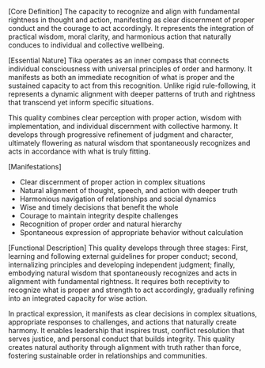 [Core Definition]
The capacity to recognize and align with fundamental rightness in thought and action, manifesting as clear discernment of proper conduct and the courage to act accordingly. It represents the integration of practical wisdom, moral clarity, and harmonious action that naturally conduces to individual and collective wellbeing.

[Essential Nature]
Tika operates as an inner compass that connects individual consciousness with universal principles of order and harmony. It manifests as both an immediate recognition of what is proper and the sustained capacity to act from this recognition. Unlike rigid rule-following, it represents a dynamic alignment with deeper patterns of truth and rightness that transcend yet inform specific situations.

This quality combines clear perception with proper action, wisdom with implementation, and individual discernment with collective harmony. It develops through progressive refinement of judgment and character, ultimately flowering as natural wisdom that spontaneously recognizes and acts in accordance with what is truly fitting.

[Manifestations]
- Clear discernment of proper action in complex situations
- Natural alignment of thought, speech, and action with deeper truth
- Harmonious navigation of relationships and social dynamics
- Wise and timely decisions that benefit the whole
- Courage to maintain integrity despite challenges
- Recognition of proper order and natural hierarchy
- Spontaneous expression of appropriate behavior without calculation

[Functional Description]
This quality develops through three stages: First, learning and following external guidelines for proper conduct; second, internalizing principles and developing independent judgment; finally, embodying natural wisdom that spontaneously recognizes and acts in alignment with fundamental rightness. It requires both receptivity to recognize what is proper and strength to act accordingly, gradually refining into an integrated capacity for wise action.

In practical expression, it manifests as clear decisions in complex situations, appropriate responses to challenges, and actions that naturally create harmony. It enables leadership that inspires trust, conflict resolution that serves justice, and personal conduct that builds integrity. This quality creates natural authority through alignment with truth rather than force, fostering sustainable order in relationships and communities.